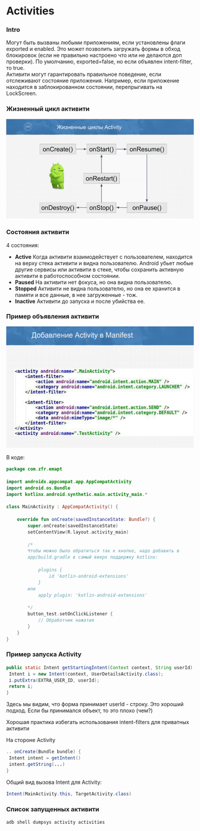 # Activities

### Intro

Могут быть вызваны любыми приложениям, если установлены флаги exported и enabled. Это может позволить загружать формы в обход блокировок (если не правильно настроено что или не делаются доп проверки). По умолчанию, exported=false, но если объявлен intent-filter, то true.\
Активити могут гарантировать правильное поведение, если отслеживают состояние приложения. Например, если приложение находится в заблокированном состоянии, перепрыгивать на LockScreen.

### Жизненный цикл активити

![](<../../../../.gitbook/assets/изображение (9).png>)

### Состояния активити

4 состояния:

* **Active** Когда активити взаимодействует с пользователем, находится на верху стека активити и видна пользователю. Android убьет любые другие сервисы или активити в стеке, чтобы сохранить активную активити в работоспособном состоянии.
* **Paused** На активити нет фокуса, но она видна пользователю.
* **Stopped** Активити не видна пользователю, но она ее хранится в памяти и все данные, в нее загруженные - тож.
* **Inactive** Активити до запуска и после убийства ее.

### Пример объявления активити

![](<../../../../.gitbook/assets/изображение (8).png>)

В коде:

```kotlin
package com.zfr.emapt

import androidx.appcompat.app.AppCompatActivity
import android.os.Bundle
import kotlinx.android.synthetic.main.activity_main.*

class MainActivity : AppCompatActivity() {

    override fun onCreate(savedInstanceState: Bundle?) {
        super.onCreate(savedInstanceState)
        setContentView(R.layout.activity_main)

        /*
        Чтобы можно было обратиться так к кнопке, надо добавить в
        app/build.gradle в самый вверх поддержку kotlinx:
        
            plugins {
                id 'kotlin-android-extensions'
            }
        или
            apply plugin: 'kotlin-android-extensions'
            
        */  
        button_test.setOnClickListener {
            // Обработчик нажатия
        }
    }
}
```

### Пример запуска Activity

```java
public static Intent getStartingIntent(Context context, String userId) {
 Intent i = new Intent(context, UserDetailsActivity.class);
 i.putExtra(EXTRA_USER_ID, userId);
 return i;
}
```

Здесь мы видим, что форма принимает userId - строку. Это хороший подход. Если бы принимался объект, то это плохо (чем?)

Хорошая практика избегать использования intent-filters для приватных активити

На стороне Activity

```java
.. onCreate(Bundle bundle) {
 Intent intent = getIntent()
 intent.getString(...)
}
```

Общий вид вызова Intent для Activity:&#x20;

```java
Intent(MainActivity.this, TargetActivity.class)
```

### Список запущенных активити

```
adb shell dumpsys activity activities
```

